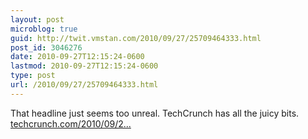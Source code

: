 ```yaml
---
layout: post
microblog: true
guid: http://twit.vmstan.com/2010/09/27/25709464333.html
post_id: 3046276
date: 2010-09-27T12:15:24-0600
lastmod: 2010-09-27T12:15:24-0600
type: post
url: /2010/09/27/25709464333.html
---
```

That headline just seems too unreal. TechCrunch has all the juicy bits. [techcrunch.com/2010/09/2...](http://techcrunch.com/2010/09/27/windows-live-blogging/)
